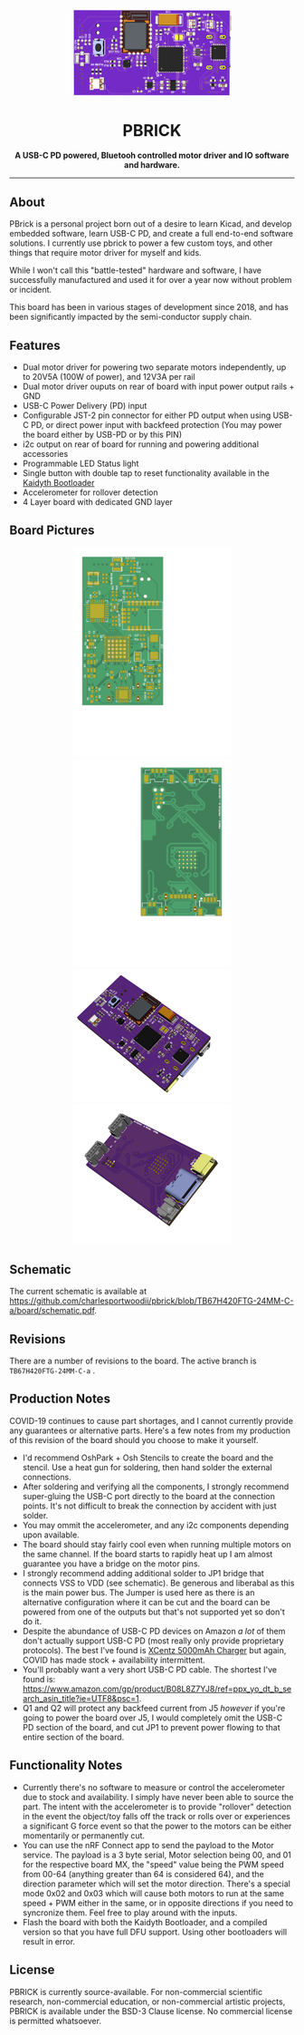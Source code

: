 <div align="center">
  <img src="https://raw.githubusercontent.com/charlesportwoodii/pbrick/TB67H420FTG-24MM-C-a/pbrick.png" width="280"/>

  <h1>PBRICK</h1>

  <p>
    <strong>A USB-C PD powered, Bluetooh controlled motor driver and IO software and hardware.</strong>
  </p>
  <hr />
</div>

## About
PBrick is a personal project born out of a desire to learn Kicad, and develop embedded software, learn USB-C PD, and create a full end-to-end software solutions. I currently use pbrick to power a few custom toys, and other things that require motor driver for myself and kids.

While I won't call this "battle-tested" hardware and software, I have successfully manufactured and used it for over a year now without problem or incident.

This board has been in various stages of development since 2018, and has been significantly impacted by the semi-conductor supply chain.

## Features

- Dual motor driver for powering two separate motors independently, up to 20V5A (100W of power), and 12V3A per rail
- Dual motor driver ouputs on rear of board with input power output rails + GND
- USB-C Power Delivery (PD) input
- Configurable JST-2 pin connector for either PD output when using USB-C PD, or direct power input with backfeed protection
    (You may power the board either by USB-PD or by this PIN)
- i2c output on rear of board for running and powering additional accessories
- Programmable LED Status light
- Single button with double tap to reset functionality available in the [Kaidyth Bootloader](https://github.com/kaidyth/nrf52_bootloader)
- Accelerometer for rollover detection
- 4 Layer board with dedicated GND layer

## Board Pictures

<div align="center">
  <img src="https://raw.githubusercontent.com/charlesportwoodii/pbrick/TB67H420FTG-24MM-C-a/board/board-front.svg" width="280"/>
  <img src="https://raw.githubusercontent.com/charlesportwoodii/pbrick/TB67H420FTG-24MM-C-a/board/board-back.svg" width="280"/>

  <br />
  <img src="https://raw.githubusercontent.com/charlesportwoodii/pbrick/TB67H420FTG-24MM-C-a/board_front.png" width="280"/>

  <img src="https://raw.githubusercontent.com/charlesportwoodii/pbrick/TB67H420FTG-24MM-C-a/board_rear.png" width="280"/>
</div>

## Schematic
The current schematic is available at https://github.com/charlesportwoodii/pbrick/blob/TB67H420FTG-24MM-C-a/board/schematic.pdf.

## Revisions
There are a number of revisions to the board. The active branch is `TB67H420FTG-24MM-C-a` .

## Production Notes
COVID-19 continues to cause part shortages, and I cannot currently provide any guarantees or alternative parts. Here's a few notes from my production of this revision of the board should you choose to make it yourself.

- I'd recommend OshPark + Osh Stencils to create the board and the stencil. Use a heat gun for soldering, then hand solder the external connections.
- After soldering and verifying all the components, I strongly recommend super-gluing the USB-C port directly to the board at the connection points. It's not difficult to break the connection by accident with just solder.
- You may ommit the accelerometer, and any i2c components depending upon available.
- The board should stay fairly cool even when running multiple motors on the same channel. If the board starts to rapidly heat up I am almost guarantee you have a bridge on the motor pins.
- I strongly recommend adding additional solder to JP1 bridge that connects VSS to VDD (see schematic). Be generous and liberabal as this is the main power bus. The Jumper is used here as there is an alternative configuration where it can be cut and the board can be powered from one of the outputs but that's not supported yet so don't do it.
- Despite the abundance of USB-C PD devices on Amazon _a lot_ of them don't actually support USB-C PD (most really only provide proprietary protocols). The best I've found is [XCentz 5000mAh Charger](https://www.amazon.com/gp/product/B07LB18B73/ref=ppx_yo_dt_b_search_asin_title?ie=UTF8&psc=1) but again, COVID has made stock + availability intermittent.
- You'll probably want a very short USB-C PD cable. The shortest I've found is: https://www.amazon.com/gp/product/B08L8Z7YJ8/ref=ppx_yo_dt_b_search_asin_title?ie=UTF8&psc=1.
- Q1 and Q2 will protect any backfeed current from J5 _however_ if you're going to power the board over J5, I would completely omit the USB-C PD section of the board, and cut JP1 to prevent power flowing to that entire section of the board.

## Functionality Notes

- Currently there's no software to measure or control the accelerometer due to stock and availability. I simply have never been able to source the part. The intent with the accelerometer is to provide "rollover" detection in the event the object/toy falls off the track or rolls over or experiences a significant G force event so that the power to the motors can be either momentarily or permanently cut.
- You can use the nRF Connect app to send the payload to the Motor service. The payload is a 3 byte serial, <MOTOR><SPEED><DIRECTION>
Motor selection being 00, and 01 for the respective board MX, the "speed" value being the PWM speed from 00-64 (anything greater than 64 is considered 64), and the direction parameter which will set the motor direction. There's a special mode 0x02 and 0x03 which will cause both motors to run at the same speed + PWM either in the same, or in opposite directions if you need to syncronize them. Feel free to play around with the inputs.
- Flash the board with both the Kaidyth Bootloader, and a compiled version so that you have full DFU support. Using other bootloaders will result in error.

## License

PBRICK is currently source-available. For non-commercial scientific research, non-commercial education, or non-commercial artistic projects, PBRICK is available under the BSD-3 Clause license. No commercial license is permitted whatsoever.